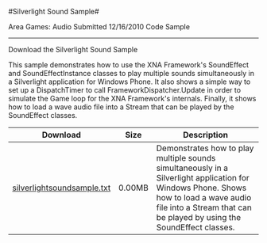 #Silverlight Sound Sample#

Area
Games: Audio
Submitted
12/16/2010
Code Sample

---

Download the Silverlight Sound Sample

This sample demonstrates how to use the XNA Framework's SoundEffect and SoundEffectInstance classes to play multiple sounds simultaneously in a Silverlight application for Windows Phone. It also shows a simple way to set up a DispatchTimer to call FrameworkDispatcher.Update in order to simulate the Game loop for the XNA Framework's internals. Finally, it shows how to load a wave audio file into a Stream that can be played by the SoundEffect classes.


Download | Size | Description
---|---|---|
[silverlightsoundsample.txt](https://github.com/simondarksidej/XNAGameStudio/tree/master/Documents/silverlightsoundsample.txt?raw=true) | 0.00MB | Demonstrates how to play multiple sounds simultaneously in a Silverlight application for Windows Phone. Shows how to load a wave audio file into a Stream that can be played by using the SoundEffect classes.

